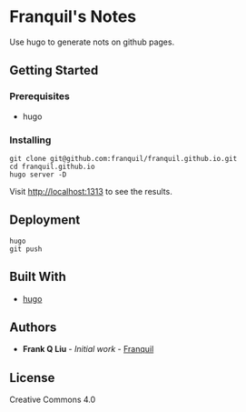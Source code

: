 # Franquil's Notes

Use hugo to generate nots on github pages.

## Getting Started



### Prerequisites

- hugo

### Installing


```
git clone git@github.com:franquil/franquil.github.io.git
cd franquil.github.io
hugo server -D
```
Visit [http://localhost:1313](http://localhost:1313) to see the results.


## Deployment

```
hugo
git push
```

## Built With

* [hugo](https://gohugo.io)

## Authors

* **Frank Q Liu** - *Initial work* - [Franquil](https://franquil.github.io)

## License

Creative Commons 4.0

